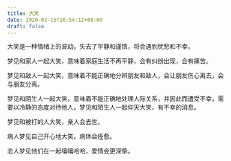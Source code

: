 ```yaml
---
title: 大笑
date: 2020-02-15T20:54:12+08:00
draft: false
---
```


大笑是一种情绪上的波动，失去了平静和谨慎，将会遇到忧愁和不幸。


梦见和家人一起大笑，意味着家庭生活不再平静，会有纠纷出现，会有痛苦。


梦见和敌人一起大笑，意味着不能正确地分辨朋友和敌人，会让朋友伤心离去，会与朋友分离。


梦见和陌生人一起大笑，意味着不能正确地处理人际关系，并因此而遭受不幸，需要以冷静的态度对待他人，梦见和陌生人一起仰天大笑，有不幸的消息。


梦见和被打的人大笑，亲人会去世。


病人梦见自己开心地大笑，病体会痊愈。


恋人梦见他们在一起嘻嘻哈哈，爱情会更深挚。
